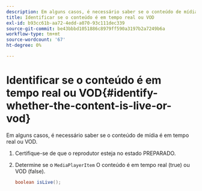 ```yaml
---
description: Em alguns casos, é necessário saber se o conteúdo de mídia é em tempo real ou VOD.
title: Identificar se o conteúdo é em tempo real ou VOD
exl-id: b93cc61b-aa72-4edd-a070-93c111dec339
source-git-commit: be43bbbd1051886c8979ff590a3197b2a7249b6a
workflow-type: tm+mt
source-wordcount: '67'
ht-degree: 0%

---
```


# Identificar se o conteúdo é em tempo real ou VOD{#identify-whether-the-content-is-live-or-vod}

Em alguns casos, é necessário saber se o conteúdo de mídia é em tempo real ou VOD.

1. Certifique-se de que o reprodutor esteja no estado PREPARADO.
1. Determine se o `MediaPlayerItem` O conteúdo é em tempo real (true) ou VOD (false).

   ```java
   boolean isLive();
   ```
